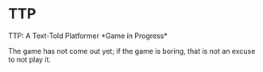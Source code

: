 # TTP
TTP: A Text-Told Platformer \*Game in Progress\*

The game has not come out yet; if the game is boring, that is not an excuse to not play it.
